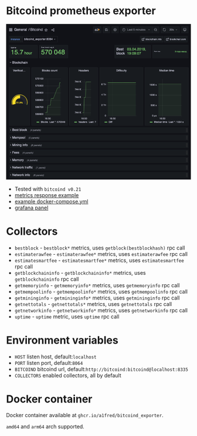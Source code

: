 # Bitcoind prometheus exporter

![grafana dashboard](dashboard.png)

 * Tested with `bitcoind v0.21`
 * [metrics response example](docs/metrics.sample)
 * [example docker-compose.yml](docker-compose.yml)
 * [grafana panel](staff/grafana/dashboards/bitcoind.json)

# Collectors
 * `bestblock` - `bestblock*` metrics, uses `getblock(bestblockhash)` rpc call
 * `estimaterawfee` - `estimaterawfee*` metrics, uses `estimaterawfee` rpc call
 * `estimatesmartfee` - `estimatesmartfee*` metrics, uses `estimatesmartfee` rpc call
 * `getblockchaininfo` - `getblockchaininfo*` metrics, uses `getblockchaininfo` rpc call
 * `getmemoryinfo` - `getmemoryinfo*` metrics, uses `getmemoryinfo` rpc call
 * `getmempoolinfo` - `getmempoolinfo*` metrics, uses `getmempoolinfo` rpc call
 * `getmininginfo` - `getmininginfo*` metrics, uses `getmininginfo` rpc call
 * `getnettotals` - `getnettotals*` metrics, uses `getnettotals` rpc call
 * `getnetworkinfo` - `getnetworkinfo*` metrics, uses `getnetworkinfo` rpc call
 * `uptime` - `uptime` metric, uses `uptime` rpc call

# Environment variables
 * `HOST` listen host, default:`localhost`
 * `PORT` listen port, default:`8064`
 * `BITCOIND` bitcoind url, default:`http://bitcoind:bitcoind@localhost:8335`
 * `COLLECTORS` enabled collectors, all by default

# Docker container
Docker container available at `ghcr.io/a1fred/bitcoind_exporter`.

`amd64` and `arm64` arch supported.
